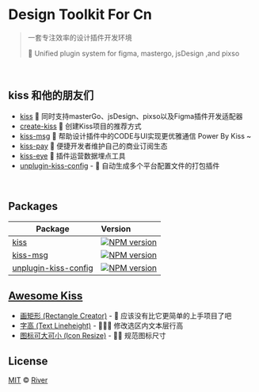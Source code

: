 
# Design Toolkit For Cn
>  一套专注效率的设计插件开发环境
>
> 🍺 Unified plugin system for figma, mastergo, jsDesign ,and pixso

<br>

## kiss 和他的朋友们

- [kiss](packages/kiss-core) 🍶 同时支持masterGo、jsDesign、pixso以及Figma插件开发适配器
- [create-kiss]() 🚀 创建Kiss项目的推荐方式
- [kiss-msg](packages/kiss-msg) 🍭 帮助设计插件中的CODE与UI实现更优雅通信 Power By Kiss ~
- [kiss-pay]() 🎁 便捷开发者维护自己的商业订阅生态
- [kiss-eye]() 🎯 插件运营数据埋点工具
- [unplugin-kiss-config](packages/kiss-config) - 🍙 自动生成多个平台配置文件的打包插件

<br>

## Packages

| Package                                         | Version                                               |
| ----------------------------------------------- |:---------------------------------------------------------------------------------------------------------|
| [kiss](packages/kiss-core)                           | <a href="https://www.npmjs.com/package/kiss-core"><img src="https://img.shields.io/npm/v/kiss-core?color=CF0A0A&amp;label=" alt="NPM version"></a>|
| [kiss-msg](packages/kiss-msg) |<a href="https://www.npmjs.com/package/kiss-msg"><img src="https://img.shields.io/npm/v/kiss-msg?color=CF0A0A&amp;label=" alt="NPM version"></a> |
| [unplugin-kiss-config](packages/kiss-config) |<a href="https://www.npmjs.com/package/unplugin-kiss-config"><img src="https://img.shields.io/npm/v/unplugin-kiss-config?color=CF0A0A&amp;label=" alt="NPM version"></a> |


## [Awesome Kiss](https://github.com/Leizhenpeng/awesome-kiss)


- [画矩形 (Rectangle Creator)](https://github.com/Leizhenpeng/awesome-kiss/tree/master/projects/rectangle-creator) - 🥱 应该没有比它更简单的上手项目了吧 
- [字高 (Text Lineheight)](https://github.com/Leizhenpeng/awesome-kiss/tree/master/projects/text-lineheight) - 🧘🏻‍♂️ 修改选区内文本层行高
- [图标可大可小 (Icon Resize)](https://github.com/Leizhenpeng/awesome-kiss/tree/master/projects/icon-resize) - 🤾‍♂️ 规范图标尺寸

## License
[MIT](./LICENSE) © [River](https://github.com/Leizhenpeng)


